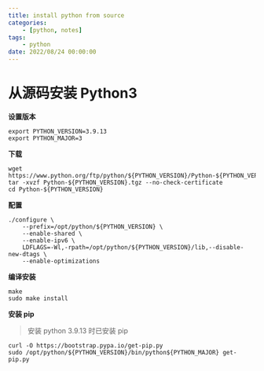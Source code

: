 ```yaml
---
title: install python from source
categories: 
	- [python, notes]
tags:
	- python
date: 2022/08/24 00:00:00
---
```


# 从源码安装 Python3

**设置版本**

```shell
export PYTHON_VERSION=3.9.13
export PYTHON_MAJOR=3
```

**下载**

```shell
wget https://www.python.org/ftp/python/${PYTHON_VERSION}/Python-${PYTHON_VERSION}.tgz
tar -xvzf Python-${PYTHON_VERSION}.tgz --no-check-certificate
cd Python-${PYTHON_VERSION}
```

**配置**

```shell
./configure \
    --prefix=/opt/python/${PYTHON_VERSION} \
    --enable-shared \
    --enable-ipv6 \
    LDFLAGS=-Wl,-rpath=/opt/python/${PYTHON_VERSION}/lib,--disable-new-dtags \
    --enable-optimizations
```

**编译安装**

```shell
make
sudo make install
```

**安装 pip**

> 安装 python 3.9.13 时已安装 pip

```shel
curl -O https://bootstrap.pypa.io/get-pip.py
sudo /opt/python/${PYTHON_VERSION}/bin/python${PYTHON_MAJOR} get-pip.py
```

